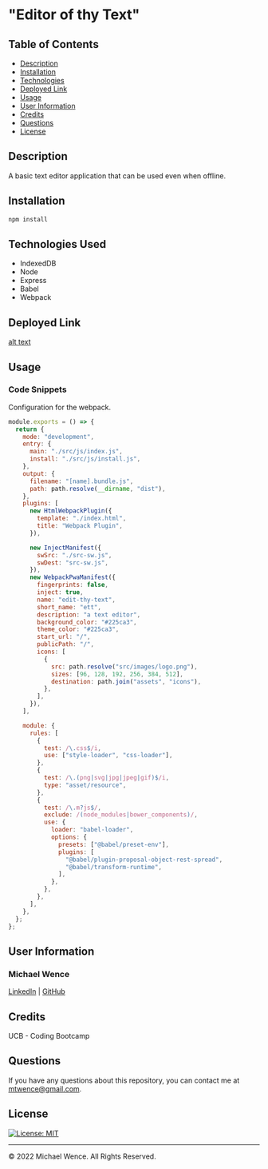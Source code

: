 # "Editor of thy Text"

## Table of Contents

- [Description](#description)
- [Installation](#installation)
- [Technologies](#technologies-used)
- [Deployed Link](#link)
- [Usage](#usage)
- [User Information](#user-information)
- [Credits](#credits)
- [Questions](#questions)
- [License](#license)

## Description

A basic text editor application that can be used even when offline.

## Installation

```ruby
npm install
```

## Technologies Used

- IndexedDB
- Node
- Express
- Babel
- Webpack

## Deployed Link

[alt text](https://king-editor.herokuapp.com/)

## Usage

### Code Snippets

Configuration for the webpack.

```javascript
module.exports = () => {
  return {
    mode: "development",
    entry: {
      main: "./src/js/index.js",
      install: "./src/js/install.js",
    },
    output: {
      filename: "[name].bundle.js",
      path: path.resolve(__dirname, "dist"),
    },
    plugins: [
      new HtmlWebpackPlugin({
        template: "./index.html",
        title: "Webpack Plugin",
      }),

      new InjectManifest({
        swSrc: "./src-sw.js",
        swDest: "src-sw.js",
      }),
      new WebpackPwaManifest({
        fingerprints: false,
        inject: true,
        name: "edit-thy-text",
        short_name: "ett",
        description: "a text editor",
        background_color: "#225ca3",
        theme_color: "#225ca3",
        start_url: "/",
        publicPath: "/",
        icons: [
          {
            src: path.resolve("src/images/logo.png"),
            sizes: [96, 128, 192, 256, 384, 512],
            destination: path.join("assets", "icons"),
          },
        ],
      }),
    ],

    module: {
      rules: [
        {
          test: /\.css$/i,
          use: ["style-loader", "css-loader"],
        },
        {
          test: /\.(png|svg|jpg|jpeg|gif)$/i,
          type: "asset/resource",
        },
        {
          test: /\.m?js$/,
          exclude: /(node_modules|bower_components)/,
          use: {
            loader: "babel-loader",
            options: {
              presets: ["@babel/preset-env"],
              plugins: [
                "@babel/plugin-proposal-object-rest-spread",
                "@babel/transform-runtime",
              ],
            },
          },
        },
      ],
    },
  };
};
```

## User Information

### **Michael Wence**

[LinkedIn](https://www.linkedin.com/in/michael-wence/) |
[GitHub](https://github.com/mtwence)

## Credits

UCB - Coding Bootcamp

## Questions

If you have any questions about this repository, you can contact me at mtwence@gmail.com.

## License

[![License: MIT](https://img.shields.io/badge/License-MIT-yellow.svg)](https://opensource.org/licenses/MIT)

---

© 2022 Michael Wence. All Rights Reserved.
